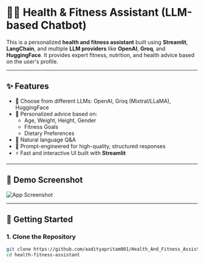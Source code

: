 # 🏋️‍♂️ Health & Fitness Assistant (LLM-based Chatbot)

This is a personalized **health and fitness assistant** built using **Streamlit**, **LangChain**, and multiple **LLM providers** like **OpenAI**, **Groq**, and **HuggingFace**. It provides expert fitness, nutrition, and health advice based on the user's profile.

---

## ✨ Features

- 🔄 Choose from different LLMs: OpenAI, Groq (Mixtral/LLaMA), HuggingFace
- 🎯 Personalized advice based on:
  - Age, Weight, Height, Gender
  - Fitness Goals
  - Dietary Preferences
- 💬 Natural language Q&A
- 🧠 Prompt-engineered for high-quality, structured responses
- ⚡ Fast and interactive UI built with **Streamlit**

---

## 📸 Demo Screenshot

![App Screenshot](assets/screenshot.png)

---

## 🚀 Getting Started

### 1. Clone the Repository

```bash
git clone https://github.com/aadityapritam001/Health_And_Fitness_Assistance.git
cd health-fitness-assistant
